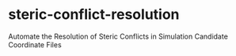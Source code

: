 # steric-conflict-resolution
Automate the Resolution of Steric Conflicts in Simulation Candidate Coordinate Files

